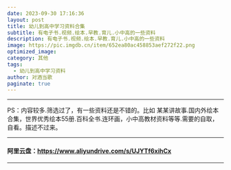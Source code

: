 ```yaml
---
date: 2023-09-30 17:16:36
layout: post
title: 幼儿到高中学习资料合集
subtitle: 有电子书.视频.绘本.早教.育儿.小中高的一些资料
description: 有电子书.视频.绘本.早教.育儿.小中高的一些资料
image: https://pic.imgdb.cn/item/652ea80ac458853aef272f22.png
optimized_image: 
category: 其他
tags:
  - 幼儿到高中学习资料
author: 对酒当歌
paginate: true
---
```


---

PS：内容较多.筛选过了，有一些资料还是不错的。比如 某某讲故事.国内外绘本合集，世界优秀绘本55册.百科全书.连环画，小中高教材资料等等.需要的自取，自看。描述不过来。

---

#### 阿里云盘：<https://www.aliyundrive.com/s/UJYTf6xihCx>

---
